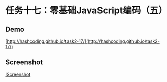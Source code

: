 # 任务十七：零基础JavaScript编码（五）

## Demo

[http://hashcoding.github.io/task2-17/](http://hashcoding.github.io/task2-17/)

## Screenshot

[!Screenshot](./res/screenshot.png)